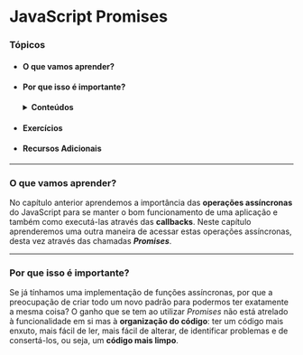 # JavaScript Promises

### Tópicos
* #### O que vamos aprender?
* #### Por que isso é importante?
  <details>
    <summary> <strong>Conteúdos</strong> </summary>
    
    1. Application Programming Interface (API) 
    2. Relembrando o fluxo assíncrono
    3. Promises
    4. Para fixar
  </details> 
  
* #### Exercícios
* #### Recursos Adicionais

___
### O que vamos aprender?

No capítulo anterior aprendemos a importância das **operações assíncronas** do JavaScript para se manter o bom funcionamento de uma aplicação e também como executá-las através das **callbacks**. Neste capítulo aprenderemos uma outra maneira de acessar estas operações assíncronas, desta vez através das chamadas _**Promises**_.

___

### Por que isso é importante?

Se já tínhamos uma implementação de funções assíncronas, por que a preocupação de criar todo um novo padrão para podermos ter exatamente a mesma coisa? O ganho que se tem ao utilizar _Promises_ não está atrelado à funcionalidade em si mas à **organização do código**: ter um código mais enxuto, mais fácil de ler, mais fácil de alterar, de identificar problemas e de consertá-los, ou seja, um **código mais limpo**.
